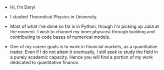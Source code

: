 - Hi, I’m Daryl
- I studied Theoretical Physics in University.  
- Most of what i've done so far is in Python, though i'm picking up Julia at the moment.
I wish to channel my inner physicist through building and contributing to code bases of numerical models.

- One of my career goals is to work in financial markets, as a quantitative trader. 
Even if I do not attain it eventually, I still seek to study the field in a purely academic capacity. Hence you will find a portion of my work dedicated to quantitative finance.


<!---
mrdarylguy/mrdarylguy is a ✨ special ✨ repository because its `README.md` (this file) appears on your GitHub profile.
You can click the Preview link to take a look at your changes.
--->
